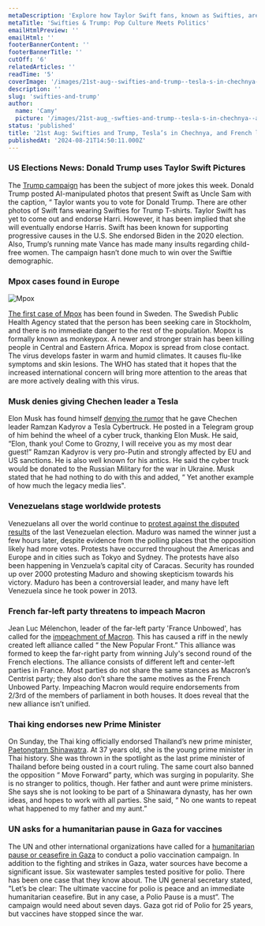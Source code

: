 ```yaml
---
metaDescription: 'Explore how Taylor Swift fans, known as Swifties, are influencing politics, and Trump’s unexpected ties to the movement.'
metaTitle: 'Swifties & Trump: Pop Culture Meets Politics'
emailHtmlPreview: ''
emailHtml: ''
footerBannerContent: ''
footerBannerTitle: ''
cutOff: '6'
relatedArticles: ''
readTime: '5'
coverImage: '/images/21st-aug--swifties-and-trump--tesla-s-in-chechnya--and-french-left-infighting-M3OD.webp'
description: ''
slug: 'swifties-and-trump'
author:
  name: 'Camy'
  picture: '/images/21st-aug_-swfties-and-trump--tesla-s-in-chechnya--and-french-left-infighting-E4Mj.webp'
status: 'published'
title: '21st Aug: Swifties and Trump, Tesla’s in Chechnya, and French left infighting'
publishedAt: '2024-08-21T14:50:11.000Z'
---
```


### US Elections News: Donald Trump uses Taylor Swift Pictures

The [Trump campaign](https://edition.cnn.com/2024/08/19/politics/donald-trump-taylor-swift-ai/index.html) has been the subject of more jokes this week. Donald Trump posted AI-manipulated photos that present Swift as Uncle Sam with the caption, “ Taylor wants you to vote for Donald Trump. There are other photos of Swift fans wearing Swifties for Trump T-shirts.​​ Taylor Swift has yet to come out and endorse Harri. However, it has been implied that she will eventually endorse Harris. Swift has been known for supporting progressive causes in the U.S. She endorsed Biden in the 2020 election. Also, Trump’s running mate Vance has made many insults regarding child-free women. The campaign hasn’t done much to win over the Swiftie demographic.

### Mpox cases found in Europe

![Mpox](/images/21st-aug--swifties-and-trump--tesla-s-in-chechnya--and-french-left-infighting-M2Mz.webp)

[The first case of Mpox](https://www.bbc.com/news/articles/c4gqr5lrpwxo) has been found in Sweden. The Swedish Public Health Agency stated that the person has been seeking care in Stockholm, and there is no immediate danger to the rest of the population. Mopox is formally known as monkeypox. A newer and stronger strain has been killing people in Central and Eastern Africa. Mopox is spread from close contact. The virus develops faster in warm and humid climates. It causes flu-like symptoms and skin lesions. The WHO has stated that it hopes that the increased international concern will bring more attention to the areas that are more actively dealing with this virus.

### Musk denies giving Chechen leader a Tesla

Elon Musk has found himself [denying the rumor](https://www.politico.eu/article/elon-musk-denies-gifting-chechen-dictator-tesla-truck/?fbclid=IwY2xjawExT3lleHRuA2FlbQIxMAABHcj6RPSlFLXvSD5WhFu6Qdj-skcrm3r6aJjSj-2U_j3bhU9FwftQQfBiDA_aem_sPMF3FuvaCOKr8S9W0HEJg) that he gave Chechen leader Ramzan Kadyrov a Tesla Cybertruck. He posted in a Telegram group of him behind the wheel of a cyber truck, thanking Elon Musk. He said, “Elon, thank you! Come to Grozny, I will receive you as my most dear guest!” Ramzan Kadyrov is very pro-Putin and strongly affected by EU and US sanctions. He is also well known for his antics. He said the cyber truck would be donated to the Russian Military for the war in Ukraine. Musk stated that he had nothing to do with this and added, “ Yet another example of how much the legacy media lies".

### Venezuelans stage worldwide protests

Venezuelans all over the world continue to [protest against the disputed results](https://www.npr.org/2024/08/18/g-s1-17511/venezuelans-demonstrations-opposition-election-victory-claim) of the last Venezuelan election. Maduro was named the winner just a few hours later, despite evidence from the polling places that the opposition likely had more votes. Protests have occurred throughout the Americas and Europe and in cities such as Tokyo and Sydney. The protests have also been happening in Venzuela’s capital city of Caracas. Security has rounded up over 2000 protesting Maduro and showing skepticism towards his victory. Maduro has been a controversial leader, and many have left Venezuela since he took power in 2013.

### French far-left party threatens to impeach Macron

Jean Luc Mélenchon, leader of the far-left party 'France Unbowed', has called for the [impeachment of Macron](https://www.politico.eu/article/france-left-split-melenchon-call-emmanuel-macron-impeachment-castets/). This has caused a riff in the newly created left alliance called “ the New Popular Front.” This alliance was formed to keep the far-right party from winning July's second round of the French elections. The alliance consists of different left and center-left parties in France. Most parties do not share the same stances as Macron’s Centrist party; they also don’t share the same motives as the French Unbowed Party. Impeaching Macron would require endorsements from 2/3rd of the members of parliament in both houses. It does reveal that the new alliance isn’t unified.

### Thai king endorses new Prime Minister

On Sunday, the Thai king officially endorsed Thailand’s new prime minister, [Paetongtarn Shinawatra](https://edition.cnn.com/2024/08/18/asia/thailand-king-paetongtarn-shinawatra-intl-hnk/index.html). At 37 years old, she is the young prime minister in Thai history. She was thrown in the spotlight as the last prime minister of Thailand before being ousted in a court ruling. The same court also banned the opposition “ Move Forward” party, which was surging in popularity. She is no stranger to politics, though. Her father and aunt were prime ministers. She says she is not looking to be part of a Shinawara dynasty, has her own ideas, and hopes to work with all parties. She said, “ No one wants to repeat what happened to my father and my aunt.”

### UN asks for a humanitarian pause in Gaza for vaccines

The UN and other international organizations have called for a [humanitarian pause or ceasefire in Gaza](https://news.un.org/en/story/2024/08/1153276) to conduct a polio vaccination campaign. In addition to the fighting and strikes in Gaza, water sources have become a significant issue. Six wastewater samples tested positive for polio. There has been one case that they know about. The UN general secretary stated, "Let’s be clear: The ultimate vaccine for polio is peace and an immediate humanitarian ceasefire. But in any case, a Polio Pause is a must”. The campaign would need about seven days. Gaza got rid of Polio for 25 years, but vaccines have stopped since the war.
